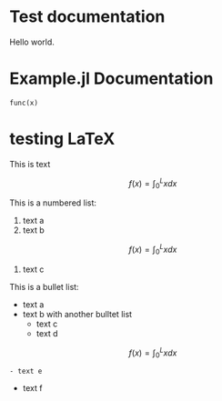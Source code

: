 
# Test documentation

Hello world.

# Example.jl Documentation


```@docs
func(x)
```


# testing LaTeX

This is text
```math
 f(x) = \int_0^L x dx
```

This is a numbered list:
  1. text a
  1. text b
```math
    f(x) = \int_0^L x dx
```
  1. text c


This is a bullet list:
  * text a
  * text b with another bulltet list
    - text c
    - text d
```math
    f(x) = \int_0^L x dx
```
    - text e
  * text f
